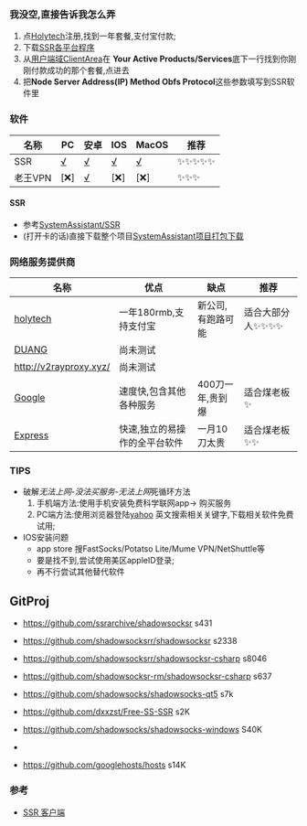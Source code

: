 
### 我没空,直接告诉我怎么弄
1. 点[Holytech](https://service.holytech.tech/aff.php?aff=2277)注册,找到一年套餐,支付宝付款;
2. 下载[SSR各平台程序](https://github.com/liuwake/SystemAssitant/archive/master.zip)
3. 从[用户端域ClientArea](https://service.holytech.tech/clientarea.php)在 **Your Active Products/Services**底下一行找到你刚刚付款成功的那个套餐,点进去
4. 把**Node	Server Address(IP)	Method	Obfs	Protocol**这些参数填写到SSR软件里

### 软件
名称|PC  |安卓  |IOS|MacOS|推荐
--|--|--|--|--|--|
SSR |[√](https://github.com/liuwake/SystemAssitant/blob/master/Network/SSR/ShadowsocksR-win-4.9.0.zip)  |[√](https://github.com/liuwake/SystemAssitant/blob/master/Network/SSR/shadowsocksr.apk)  | [√](https://itunes.apple.com/us/app/fastsocks-proxy-vpn-tookit/id1388244800?mt=8)| [√](https://github.com/liuwake/SystemAssitant/blob/master/Network/SSR/ShadowsocksX-NG-R8.dmg)|✨✨✨✨✨
老王VPN|[❌]|[√](https://play.google.com/store/apps/details?id=com.findtheway)|[❌]|[❌]|✨✨✨

#### SSR
- 参考[SystemAssistant/SSR](https://github.com/liuwake/SystemAssitant/tree/master/Network/SSR)
- (打开卡的话)直接下载整个项目[SystemAssistant项目打包下载](https://github.com/liuwake/SystemAssitant/archive/master.zip)



###  网络服务提供商
名称| 优点 |缺点  |推荐
--|--|--|--|
[holytech](https://service.holytech.tech/aff.php?aff=2277)| 一年180rmb,支持支付宝 | 新公司,有跑路可能 |适合大部分人✨✨✨✨
[DUANG](https://billing.duangcloud.com/index.php)|尚未测试
http://v2rayproxy.xyz/|尚未测试
[Google](https://cloud.google.com/)|速度快,包含其他各种服务|400刀一年,贵到爆|适合煤老板✨
[Express](https://www.expressvpn.com/)|快速,独立的易操作的全平台软件|一月10刀太贵|适合煤老板✨✨

### TIPS
- 破解*无法上网-没法买服务-无法上网*死循环方法
   1. 手机端方法:使用手机安装免费科学联网app-> 购买服务
   	1. PC端方法:使用浏览器登陆[yahoo](https://www.yahoo.com/) 英文搜索相关关键字,下载相关软件免费试用;
- IOS安装问题
   - app store 搜FastSocks/Potatso Lite/Mume VPN/NetShuttle等
   - 要是找不到,尝试使用美区appleID登录;
   - 再不行尝试其他替代软件 	

## GitProj
- https://github.com/ssrarchive/shadowsocksr s431
- https://github.com/shadowsocksrr/shadowsocksr s2338
- https://github.com/shadowsocksrr/shadowsocksr-csharp s8046
- https://github.com/shadowsocksr-rm/shadowsocksr-csharp s637
- https://github.com/shadowsocks/shadowsocks-qt5 s7k
- https://github.com/dxxzst/Free-SS-SSR s2K
- https://github.com/shadowsocks/shadowsocks-windows S40K
- 

- https://github.com/googlehosts/hosts s14K
### 参考
- [SSR 客户端](https://tlanyan.me/shadowsockr-shadowsocksr-shadowsocksrr-clients/)



